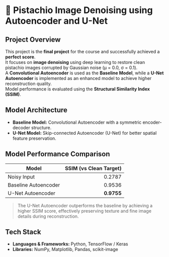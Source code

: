 # 🥜 Pistachio Image Denoising using Autoencoder and U-Net

## Project Overview
This project is the **final project** for the course and successfully achieved a **perfect score**.  
It focuses on **image denoising** using deep learning to restore clean pistachio images corrupted by Gaussian noise (μ = 0.0, σ = 0.1).  
A **Convolutional Autoencoder** is used as the **Baseline Model**, while a **U-Net Autoencoder** is implemented as an enhanced model to achieve higher reconstruction quality.  
Model performance is evaluated using the **Structural Similarity Index (SSIM)**.

## Model Architecture
- **Baseline Model:** Convolutional Autoencoder with a symmetric encoder-decoder structure.
- **U-Net Model:** Skip-connected Autoencoder (U-Net) for better spatial feature preservation.

## Model Performance Comparison

| Model                   | SSIM (vs Clean Target) |
|-------------------------|----------------------:|
| Noisy Input             | 0.2787                |
| Baseline Autoencoder    | 0.9536                |
| U-Net Autoencoder       | **0.9755**            |

> The U-Net Autoencoder outperforms the baseline by achieving a higher SSIM score, effectively preserving texture and fine image details during reconstruction.

## Tech Stack
- **Languages & Frameworks:** Python, TensorFlow / Keras
- **Libraries:** NumPy, Matplotlib, Pandas, scikit-image
